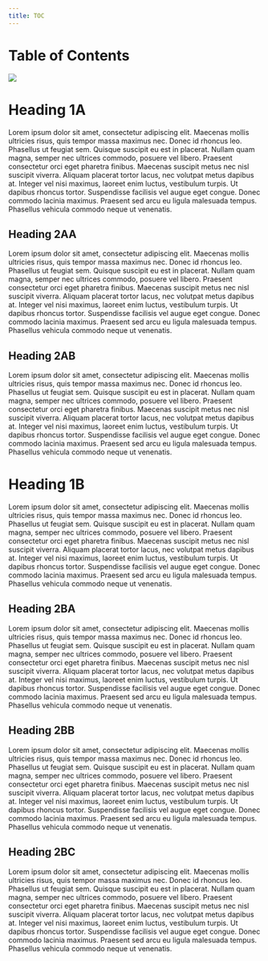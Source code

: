 ```yaml
---
title: TOC
---
```


# Table of Contents

![](TOC)

# Heading 1A

Lorem ipsum dolor sit amet, consectetur adipiscing elit. Maecenas mollis ultricies risus, quis tempor massa maximus nec. Donec id rhoncus leo. Phasellus ut feugiat sem. Quisque suscipit eu est in placerat. Nullam quam magna, semper nec ultrices commodo, posuere vel libero. Praesent consectetur orci eget pharetra finibus. Maecenas suscipit metus nec nisl suscipit viverra. Aliquam placerat tortor lacus, nec volutpat metus dapibus at. Integer vel nisi maximus, laoreet enim luctus, vestibulum turpis. Ut dapibus rhoncus tortor. Suspendisse facilisis vel augue eget congue. Donec commodo lacinia maximus. Praesent sed arcu eu ligula malesuada tempus. Phasellus vehicula commodo neque ut venenatis.

## Heading 2AA

Lorem ipsum dolor sit amet, consectetur adipiscing elit. Maecenas mollis ultricies risus, quis tempor massa maximus nec. Donec id rhoncus leo. Phasellus ut feugiat sem. Quisque suscipit eu est in placerat. Nullam quam magna, semper nec ultrices commodo, posuere vel libero. Praesent consectetur orci eget pharetra finibus. Maecenas suscipit metus nec nisl suscipit viverra. Aliquam placerat tortor lacus, nec volutpat metus dapibus at. Integer vel nisi maximus, laoreet enim luctus, vestibulum turpis. Ut dapibus rhoncus tortor. Suspendisse facilisis vel augue eget congue. Donec commodo lacinia maximus. Praesent sed arcu eu ligula malesuada tempus. Phasellus vehicula commodo neque ut venenatis.

## Heading 2AB

Lorem ipsum dolor sit amet, consectetur adipiscing elit. Maecenas mollis ultricies risus, quis tempor massa maximus nec. Donec id rhoncus leo. Phasellus ut feugiat sem. Quisque suscipit eu est in placerat. Nullam quam magna, semper nec ultrices commodo, posuere vel libero. Praesent consectetur orci eget pharetra finibus. Maecenas suscipit metus nec nisl suscipit viverra. Aliquam placerat tortor lacus, nec volutpat metus dapibus at. Integer vel nisi maximus, laoreet enim luctus, vestibulum turpis. Ut dapibus rhoncus tortor. Suspendisse facilisis vel augue eget congue. Donec commodo lacinia maximus. Praesent sed arcu eu ligula malesuada tempus. Phasellus vehicula commodo neque ut venenatis.

# Heading 1B

Lorem ipsum dolor sit amet, consectetur adipiscing elit. Maecenas mollis ultricies risus, quis tempor massa maximus nec. Donec id rhoncus leo. Phasellus ut feugiat sem. Quisque suscipit eu est in placerat. Nullam quam magna, semper nec ultrices commodo, posuere vel libero. Praesent consectetur orci eget pharetra finibus. Maecenas suscipit metus nec nisl suscipit viverra. Aliquam placerat tortor lacus, nec volutpat metus dapibus at. Integer vel nisi maximus, laoreet enim luctus, vestibulum turpis. Ut dapibus rhoncus tortor. Suspendisse facilisis vel augue eget congue. Donec commodo lacinia maximus. Praesent sed arcu eu ligula malesuada tempus. Phasellus vehicula commodo neque ut venenatis.

## Heading 2BA

Lorem ipsum dolor sit amet, consectetur adipiscing elit. Maecenas mollis ultricies risus, quis tempor massa maximus nec. Donec id rhoncus leo. Phasellus ut feugiat sem. Quisque suscipit eu est in placerat. Nullam quam magna, semper nec ultrices commodo, posuere vel libero. Praesent consectetur orci eget pharetra finibus. Maecenas suscipit metus nec nisl suscipit viverra. Aliquam placerat tortor lacus, nec volutpat metus dapibus at. Integer vel nisi maximus, laoreet enim luctus, vestibulum turpis. Ut dapibus rhoncus tortor. Suspendisse facilisis vel augue eget congue. Donec commodo lacinia maximus. Praesent sed arcu eu ligula malesuada tempus. Phasellus vehicula commodo neque ut venenatis.

## Heading 2BB

Lorem ipsum dolor sit amet, consectetur adipiscing elit. Maecenas mollis ultricies risus, quis tempor massa maximus nec. Donec id rhoncus leo. Phasellus ut feugiat sem. Quisque suscipit eu est in placerat. Nullam quam magna, semper nec ultrices commodo, posuere vel libero. Praesent consectetur orci eget pharetra finibus. Maecenas suscipit metus nec nisl suscipit viverra. Aliquam placerat tortor lacus, nec volutpat metus dapibus at. Integer vel nisi maximus, laoreet enim luctus, vestibulum turpis. Ut dapibus rhoncus tortor. Suspendisse facilisis vel augue eget congue. Donec commodo lacinia maximus. Praesent sed arcu eu ligula malesuada tempus. Phasellus vehicula commodo neque ut venenatis.

## Heading 2BC

Lorem ipsum dolor sit amet, consectetur adipiscing elit. Maecenas mollis ultricies risus, quis tempor massa maximus nec. Donec id rhoncus leo. Phasellus ut feugiat sem. Quisque suscipit eu est in placerat. Nullam quam magna, semper nec ultrices commodo, posuere vel libero. Praesent consectetur orci eget pharetra finibus. Maecenas suscipit metus nec nisl suscipit viverra. Aliquam placerat tortor lacus, nec volutpat metus dapibus at. Integer vel nisi maximus, laoreet enim luctus, vestibulum turpis. Ut dapibus rhoncus tortor. Suspendisse facilisis vel augue eget congue. Donec commodo lacinia maximus. Praesent sed arcu eu ligula malesuada tempus. Phasellus vehicula commodo neque ut venenatis.